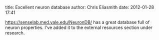 title: Excellent neuron database
author: Chris Eliasmith
date: 2012-01-28 17:41

<https://senselab.med.yale.edu/NeuronDB/> has a great database full of neuron properties.
I've added it to the external resources section under research.
